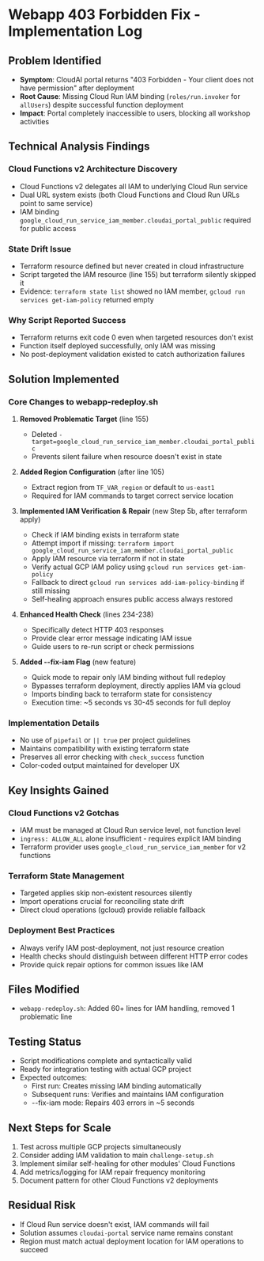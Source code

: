 # Webapp 403 Forbidden Fix - Implementation Log

## Problem Identified
- **Symptom**: CloudAI portal returns "403 Forbidden - Your client does not have permission" after deployment
- **Root Cause**: Missing Cloud Run IAM binding (`roles/run.invoker` for `allUsers`) despite successful function deployment
- **Impact**: Portal completely inaccessible to users, blocking all workshop activities

## Technical Analysis Findings

### Cloud Functions v2 Architecture Discovery
- Cloud Functions v2 delegates all IAM to underlying Cloud Run service
- Dual URL system exists (both Cloud Functions and Cloud Run URLs point to same service)
- IAM binding `google_cloud_run_service_iam_member.cloudai_portal_public` required for public access

### State Drift Issue
- Terraform resource defined but never created in cloud infrastructure
- Script targeted the IAM resource (line 155) but terraform silently skipped it
- Evidence: `terraform state list` showed no IAM member, `gcloud run services get-iam-policy` returned empty

### Why Script Reported Success
- Terraform returns exit code 0 even when targeted resources don't exist
- Function itself deployed successfully, only IAM was missing
- No post-deployment validation existed to catch authorization failures

## Solution Implemented

### Core Changes to webapp-redeploy.sh

1. **Removed Problematic Target** (line 155)
   - Deleted `-target=google_cloud_run_service_iam_member.cloudai_portal_public`
   - Prevents silent failure when resource doesn't exist in state

2. **Added Region Configuration** (after line 105)
   - Extract region from `TF_VAR_region` or default to `us-east1`
   - Required for IAM commands to target correct service location

3. **Implemented IAM Verification & Repair** (new Step 5b, after terraform apply)
   - Check if IAM binding exists in terraform state
   - Attempt import if missing: `terraform import google_cloud_run_service_iam_member.cloudai_portal_public`
   - Apply IAM resource via terraform if not in state
   - Verify actual GCP IAM policy using `gcloud run services get-iam-policy`
   - Fallback to direct `gcloud run services add-iam-policy-binding` if still missing
   - Self-healing approach ensures public access always restored

4. **Enhanced Health Check** (lines 234-238)
   - Specifically detect HTTP 403 responses
   - Provide clear error message indicating IAM issue
   - Guide users to re-run script or check permissions

5. **Added --fix-iam Flag** (new feature)
   - Quick mode to repair only IAM binding without full redeploy
   - Bypasses terraform deployment, directly applies IAM via gcloud
   - Imports binding back to terraform state for consistency
   - Execution time: ~5 seconds vs 30-45 seconds for full deploy

### Implementation Details
- No use of `pipefail` or `|| true` per project guidelines
- Maintains compatibility with existing terraform state
- Preserves all error checking with `check_success` function
- Color-coded output maintained for developer UX

## Key Insights Gained

### Cloud Functions v2 Gotchas
- IAM must be managed at Cloud Run service level, not function level
- `ingress: ALLOW_ALL` alone insufficient - requires explicit IAM binding
- Terraform provider uses `google_cloud_run_service_iam_member` for v2 functions

### Terraform State Management
- Targeted applies skip non-existent resources silently
- Import operations crucial for reconciling state drift
- Direct cloud operations (gcloud) provide reliable fallback

### Deployment Best Practices
- Always verify IAM post-deployment, not just resource creation
- Health checks should distinguish between different HTTP error codes
- Provide quick repair options for common issues like IAM

## Files Modified
- `webapp-redeploy.sh`: Added 60+ lines for IAM handling, removed 1 problematic line

## Testing Status
- Script modifications complete and syntactically valid
- Ready for integration testing with actual GCP project
- Expected outcomes:
  - First run: Creates missing IAM binding automatically
  - Subsequent runs: Verifies and maintains IAM configuration
  - --fix-iam mode: Repairs 403 errors in ~5 seconds

## Next Steps for Scale
1. Test across multiple GCP projects simultaneously
2. Consider adding IAM validation to main `challenge-setup.sh`
3. Implement similar self-healing for other modules' Cloud Functions
4. Add metrics/logging for IAM repair frequency monitoring
5. Document pattern for other Cloud Functions v2 deployments

## Residual Risk
- If Cloud Run service doesn't exist, IAM commands will fail
- Solution assumes `cloudai-portal` service name remains constant
- Region must match actual deployment location for IAM operations to succeed
